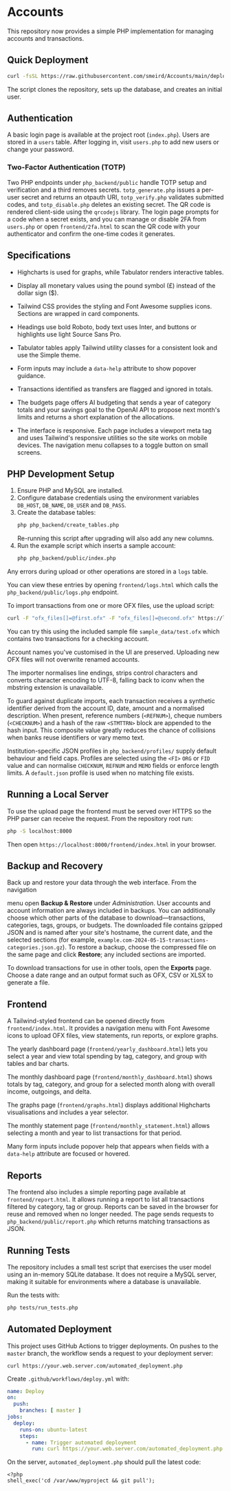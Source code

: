# Accounts

This repository now provides a simple PHP implementation for managing accounts and transactions.

## Quick Deployment

```bash
curl -fsSL https://raw.githubusercontent.com/smeird/Accounts/main/deploy.sh | bash
```

The script clones the repository, sets up the database, and creates an initial user.

## Authentication

A basic login page is available at the project root (`index.php`). Users are stored in a `users` table. After logging in, visit `users.php` to add new users or change your password.

### Two-Factor Authentication (TOTP)


Two PHP endpoints under `php_backend/public` handle TOTP setup and verification and a third removes secrets. `totp_generate.php` issues a per-user secret and returns an otpauth URI, `totp_verify.php` validates submitted codes, and `totp_disable.php` deletes an existing secret. The QR code is rendered client-side using the `qrcodejs` library. The login page prompts for a code when a secret exists, and you can manage or disable 2FA from `users.php` or open `frontend/2fa.html` to scan the QR code with your authenticator and confirm the one-time codes it generates.


## Specifications

- Highcharts is used for graphs, while Tabulator renders interactive tables.
- Display all monetary values using the pound symbol (£) instead of the dollar sign ($).
- Tailwind CSS provides the styling and Font Awesome supplies icons. Sections are wrapped in card components.
- Headings use bold Roboto, body text uses Inter, and buttons or highlights use light Source Sans Pro.

- Tabulator tables apply Tailwind utility classes for a consistent look and use the Simple theme.

- Form inputs may include a `data-help` attribute to show popover guidance.
- Transactions identified as transfers are flagged and ignored in totals.

- The budgets page offers AI budgeting that sends a year of category totals and your savings goal to the OpenAI API to propose next month's limits and returns a short explanation of the allocations.

- The interface is responsive. Each page includes a viewport meta tag and uses Tailwind's responsive utilities so the site works
  on mobile devices. The navigation menu collapses to a toggle button on small screens.

## PHP Development Setup

1. Ensure PHP and MySQL are installed.
2. Configure database credentials using the environment variables `DB_HOST`, `DB_NAME`, `DB_USER` and `DB_PASS`.
3. Create the database tables:
   ```bash
   php php_backend/create_tables.php
   ```
   Re-running this script after upgrading will also add any new columns.
4. Run the example script which inserts a sample account:
   ```bash
   php php_backend/public/index.php
   ```

Any errors during upload or other operations are stored in a `logs` table.

You can view these entries by opening `frontend/logs.html` which calls the
`php_backend/public/logs.php` endpoint.


To import transactions from one or more OFX files, use the upload script:
```bash
curl -F "ofx_files[]=@first.ofx" -F "ofx_files[]=@second.ofx" https://localhost/path/to/php_backend/public/upload_ofx.php
```
You can try this using the included sample file `sample_data/test.ofx` which
contains two transactions for a checking account.

Account names you've customised in the UI are preserved. Uploading new OFX files will not overwrite renamed accounts.


The importer normalises line endings, strips control characters and converts
character encoding to UTF-8, falling back to iconv when the mbstring extension
is unavailable.

To guard against duplicate imports, each transaction receives a synthetic
identifier derived from the account ID, date, amount and a normalised
description. When present, reference numbers (`<REFNUM>`), cheque numbers
(`<CHECKNUM>`) and a hash of the raw `<STMTTRN>` block are appended to the
hash input. This composite value greatly reduces the chance of collisions when
banks reuse identifiers or vary memo text.

Institution-specific JSON profiles in `php_backend/profiles/` supply default
behaviour and field caps. Profiles are selected using the `<FI>` `ORG` or
`FID` value and can normalise `CHECKNUM`, `REFNUM` and `MEMO` fields or enforce
length limits. A `default.json` profile is used when no matching file exists.


## Running a Local Server

To use the upload page the frontend must be served over HTTPS so the PHP parser
can receive the request. From the repository root run:

```bash
php -S localhost:8000
```

Then open `https://localhost:8000/frontend/index.html` in your browser.


## Backup and Recovery

Back up and restore your data through the web interface. From the navigation

menu open **Backup & Restore** under *Administration*. User accounts and
account information are always included in backups. You can additionally choose
which other parts of the database to download—transactions, categories, tags,
groups, or budgets. The downloaded file contains gzipped JSON and is named after
your site's hostname, the current date, and the selected sections (for example,
`example.com-2024-05-15-transactions-categories.json.gz`). To restore a backup,
choose the compressed file on the same page and click **Restore**; any included
sections are imported.

To download transactions for use in other tools, open the **Exports** page.
Choose a date range and an output format such as OFX, CSV or XLSX to
generate a file.


## Frontend


A Tailwind-styled frontend can be opened directly from `frontend/index.html`. It provides a navigation menu with Font Awesome icons to upload OFX files, view statements, run reports, or explore graphs.

The yearly dashboard page (`frontend/yearly_dashboard.html`) lets you select a year and view total spending by tag, category, and group with tables and bar charts.

The monthly dashboard page (`frontend/monthly_dashboard.html`) shows totals by tag, category, and group for a selected month along with overall income, outgoings, and delta.

The graphs page (`frontend/graphs.html`) displays additional Highcharts visualisations and includes a year selector.

The monthly statement page (`frontend/monthly_statement.html`) allows selecting a month and year to list transactions for that period.

Many form inputs include popover help that appears when fields with a `data-help` attribute are focused or hovered.

## Reports

The frontend also includes a simple reporting page available at `frontend/report.html`.
It allows running a report to list all transactions filtered by category, tag or group.
Reports can be saved in the browser for reuse and removed when no longer needed.
The page sends requests to `php_backend/public/report.php` which returns matching
transactions as JSON.

## Running Tests

The repository includes a small test script that exercises the user model using
an in-memory SQLite database. It does not require a MySQL server, making it
suitable for environments where a database is unavailable.

Run the tests with:

```bash
php tests/run_tests.php
```



## Automated Deployment


This project uses GitHub Actions to trigger deployments. On pushes to the `master` branch, the workflow sends a request to your deployment server:


```
curl https://your.web.server.com/automated_deployment.php
```


Create `.github/workflows/deploy.yml` with:

```yaml
name: Deploy
on:
  push:
    branches: [ master ]
jobs:
  deploy:
    runs-on: ubuntu-latest
    steps:
      - name: Trigger automated deployment
        run: curl https://your.web.server.com/automated_deployment.php
```


On the server, `automated_deployment.php` should pull the latest code:

```
<?php
shell_exec('cd /var/www/myproject && git pull');
```

